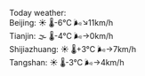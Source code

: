 Today weather:  
Beijing: ☀️ 🌡️-6°C 🌬️↘11km/h  
Tianjin: 🌫  🌡️-4°C 🌬️→0km/h  
Shijiazhuang: ☀️ 🌡️+3°C 🌬️→7km/h  
Tangshan: ☀️ 🌡️-3°C 🌬️→4km/h  
